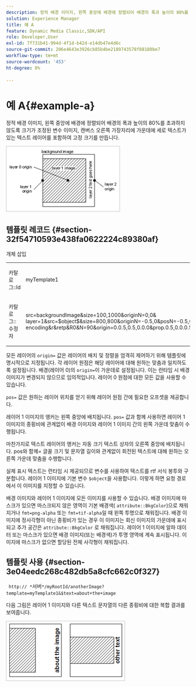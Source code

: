 ```yaml
---
description: 정적 배경 이미지, 왼쪽 중앙에 배경에 정렬되어 배경의 폭과 높이의 80%를 초과하지 않도록 크기가 조정된 변수 이미지, 캔버스 오른쪽 가장자리에 가운데에 세로 텍스트가 있는 텍스트 레이어를 포함하여 고정 크기를 만듭니다.
solution: Experience Manager
title: 예 A
feature: Dynamic Media Classic,SDK/API
role: Developer,User
exl-id: 7f731b41-994d-4f1d-b42d-e14db47e4d6c
source-git-commit: 206e4643e3926cb85b4be2189743578f88180be7
workflow-type: tm+mt
source-wordcount: '453'
ht-degree: 0%

---
```


# 예 A{#example-a}

정적 배경 이미지, 왼쪽 중앙에 배경에 정렬되어 배경의 폭과 높이의 80%를 초과하지 않도록 크기가 조정된 변수 이미지, 캔버스 오른쪽 가장자리에 가운데에 세로 텍스트가 있는 텍스트 레이어를 포함하여 고정 크기를 만듭니다.

![](assets/examplea.png)

## 템플릿 레코드 {#section-32f54710593e438fa0622224c89380af}

개체 삽입

<table id="simpletable_97ECA49445634F59B3F1D100412EFC70"> 
 <tr class="strow"> 
  <td class="stentry"> <p> <span class="codeph"> 카탈로그::Id  </span> </p> </td> 
  <td class="stentry"> <p> <span class="codeph"> myTemplate1  </span> </p> </td> 
 </tr> 
 <tr class="strow"> 
  <td class="stentry"> <p> <span class="codeph"> 카탈로그::수정자  </span> </p> </td> 
  <td class="stentry"> <p> <span class="codeph"> src=backgroundImage&amp;size=100,1000&amp;originN=0,0&amp; layer=1&amp;src=$object$&amp;size=800,800&amp;originN=-0.5,0&amp;posN=-0.5,0&amp;posN=-0.5,0&amp;px&amp;layer=2&amp;$text=layer+2+text+gots+go+here&amp;text=rtf...$text$...rtf-encoding&amp;r&amp;retp&amp;R0&amp;N=90&amp;origin=0.0.5,0.5,0.0.0&amp;prop.0.5,0.0.0.5,0.5,0&amp;pos.0.0.0.5,0&amp;pos  </span> </p> </td> 
 </tr> 
</table>

모든 레이어의 `origin=` 값은 레이어의 배치 및 정렬을 엄격히 제어하기 위해 템플릿에 명시적으로 지정됩니다. 각 레이어 원점은 해당 레이어에 대해 원하는 맞춤과 일치하도록 설정됩니다. 배경(레이어 0)의 `origin=`이 가운데로 설정됩니다. 이는 런타임 시 배경 이미지가 변경되지 않으므로 임의적입니다. 레이어 0 원점에 대한 모든 값을 사용할 수 있습니다.

`pos=` 값은 원하는 레이어 위치를 얻기 위해 레이어 원점 간에 필요한 오프셋을 제공합니다.

레이어 1 이미지의 앵커는 왼쪽 중앙에 배치됩니다. `pos=` 값과 함께 사용하면 레이어 1 이미지의 종횡비에 관계없이 배경 이미지와 레이어 1 이미지 간의 왼쪽 가운데 맞춤이 수행됩니다.

마찬가지로 텍스트 레이어의 앵커는 자동 크기 텍스트 상자의 오른쪽 중앙에 배치됩니다. pos와 함께= 글꼴 크기 및 문자열 길이와 관계없이 회전된 텍스트에 대해 원하는 오른쪽 가운데 맞춤을 수행합니다.

실제 표시 텍스트는 런타임 시 제공되므로 변수를 사용하여 텍스트를 rtf 서식 봉투와 구분합니다. 레이어 1 이미지에 기본 변수 `$object`을 사용합니다. 이렇게 하면 요청 경로에서 이 이미지를 지정할 수 있습니다.

배경 이미지와 레이어 1 이미지에 모든 이미지를 사용할 수 있습니다. 배경 이미지에 마스크가 있으면 마스크되지 않은 영역이 기본 배경색( `attribute::BkgColor`)으로 채워지거나 `fmt=png-alpha` 또는 `fmt=tif-alpha`일 때 왼쪽 투명으로 채워집니다. 배경 이미지에 정사각형이 아닌 종횡비가 있는 경우 이 이미지는 회신 이미지의 가운데에 표시되고 추가 공간은 `attribute::BkgColor` 로 채워집니다. 레이어 1 이미지에 알파 데이터 또는 마스크가 있으면 배경 이미지(또는 배경색)가 투명 영역에 계속 표시됩니다. 이미지에 마스크가 없으면 할당된 전체 사각형이 채워집니다.

## 템플릿 사용 {#section-3e04eedc268c482db5a8cfc662c0f327}

` http:// *`서버`*/myRootId/anotherImage?template=myTemplate1&$text=about+the+image`

다음 그림은 레이어 1 이미지와 다른 텍스트 문자열의 다른 종횡비에 대한 복합 결과를 보여줍니다.

![](assets/exampleausing.png)
